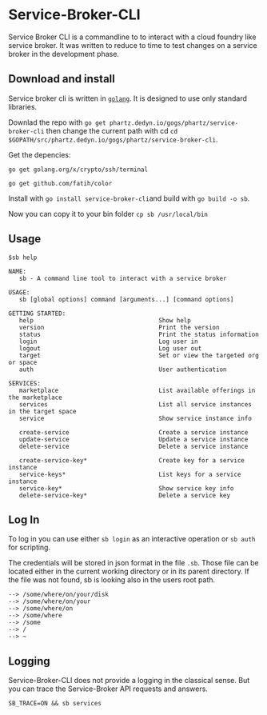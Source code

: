 # Service-Broker-CLI
Service Broker CLI is a commandline to to interact with a cloud foundry like service broker.
It was written to reduce to time to test changes on a service broker in the development phase.

## Download and install
Service broker cli is written in [`golang`](https://golang.org). It is designed to use only standard libraries.

Downlad the repo with `go get phartz.dedyn.io/gogs/phartz/service-broker-cli` then change the current path with cd `cd $GOPATH/src/phartz.dedyn.io/gogs/phartz/service-broker-cli`.

Get the depencies:
```
go get golang.org/x/crypto/ssh/terminal

go get github.com/fatih/color
```

Install with `go install service-broker-cli`and build with `go build -o sb`.

Now you can copy it to your bin folder `cp sb /usr/local/bin`

## Usage
```
$sb help

NAME:
   sb - A command line tool to interact with a service broker

USAGE:
   sb [global options] command [arguments...] [command options]

GETTING STARTED:
   help                                   Show help
   version                                Print the version
   status                                 Print the status information
   login                                  Log user in
   logout                                 Log user out
   target                                 Set or view the targeted org or space
   auth                                   User authentication

SERVICES:
   marketplace                            List available offerings in the marketplace
   services                               List all service instances in the target space
   service                                Show service instance info

   create-service                         Create a service instance
   update-service                         Update a service instance
   delete-service                         Delete a service instance

   create-service-key*                    Create key for a service instance
   service-keys*                          List keys for a service instance
   service-key*                           Show service key info
   delete-service-key*                    Delete a service key

```
## Log In

To log in you can use either `sb login` as an interactive operation or `sb auth` for scripting. 

The credentials will be stored in json format in the file `.sb`. Those file can be located either in the current working directory or in its parent directory. If the file was not found, sb is looking also in the users root path.

```
--> /some/where/on/your/disk
--> /some/where/on/your
--> /some/where/on
--> /some/where
--> /some
--> /
--> ~
```
 ## Logging
 Service-Broker-CLI does not provide a logging in the classical sense. But you can trace the Service-Broker API requests and answers.

 ```
 SB_TRACE=ON && sb services
 ``` 
 